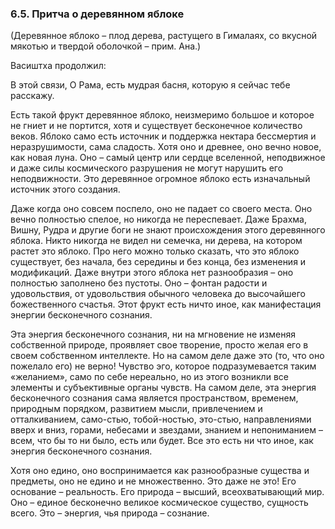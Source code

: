 ### 6.5. Притча о деревянном яблоке


(Деревянное яблоко – плод дерева, растущего в Гималаях, со вкусной мякотью и твердой оболочкой – прим. Ана.)

Васиштха продолжил:

В этой связи, О Рама, есть мудрая басня, которую я сейчас тебе расскажу.

Есть такой фрукт деревянное яблоко, неизмеримо большое и которое не гниет и не портится, хотя и существует бесконечное количество веков. Яблоко само есть источник и поддержка нектара бессмертия и неразрушимости, сама сладость. Хотя оно и древнее, оно вечно новое, как новая луна. Оно – самый центр или сердце вселенной, неподвижное и даже силы космического разрушения не могут нарушить его неподвижности. Это деревянное огромное яблоко есть изначальный источник этого создания.

Даже когда оно совсем поспело, оно не падает со своего места. Оно вечно полностью спелое, но никогда не переспевает. Даже Брахма, Вишну, Рудра и другие боги не знают происхождения этого деревянного яблока. Никто никогда не видел ни семечка, ни дерева, на котором растет это яблоко. Про него можно только сказать, что это яблоко существует, без начала, без середины и без конца, без изменения и модификаций. Даже внутри этого яблока нет разнообразия – оно полностью заполнено без пустоты. Оно – фонтан радости и удовольствия, от удовольствия обычного человека до высочайшего божественного счастья. Этот фрукт есть ничто иное, как манифестация энергии бесконечного сознания.

Эта энергия бесконечного сознания, ни на мгновение не изменяя собственной природе, проявляет свое творение, просто желая его в своем собственном интеллекте. Но на самом деле даже это (то, что оно пожелало его) не верно! Чувство эго, которое подразумевается таким «желанием», само по себе нереально, но из этого возникли все элементы и субъективные органы чувств. На самом деле, эта энергия бесконечного сознания сама является пространством, временем, природным порядком, развитием мысли, привлечением и отталкиванием, само-стью, тобой-ностью, это-стью, направлениями вверх и вниз, горами, небесами и звездами, знанием и непониманием – всем, что бы то ни было, есть или будет. Все это есть ни что иное, как энергия бесконечного сознания.

Хотя оно едино, оно воспринимается как разнообразные существа и предметы, оно не едино и не множественно. Это даже не это! Его основание – реальность. Его природа – высший, всеохватывающий мир. Оно – единое бесконечно великое космическое существо, сущность всего. Это – энергия, чья природа – сознание.
